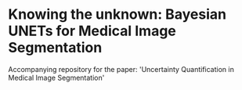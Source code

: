 # Knowing the unknown: Bayesian UNETs for Medical Image Segmentation
Accompanying repository for the paper: 'Uncertainty Quantification in Medical Image Segmentation' 
